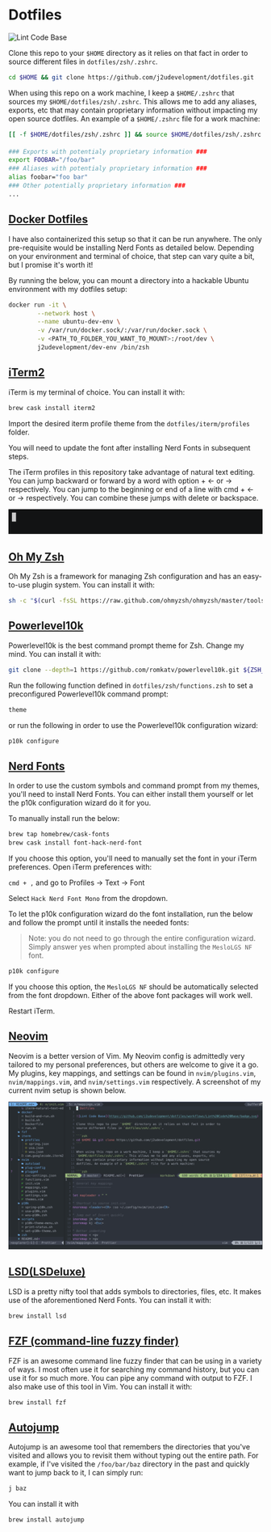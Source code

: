 # Dotfiles

![Lint Code Base](https://github.com/j2udevelopment/dotfiles/workflows/Lint%20Code%20Base/badge.svg)

Clone this repo to your `$HOME` directory as it relies on that fact in order to
source different files in `dotfiles/zsh/.zshrc`.

```zsh
cd $HOME && git clone https://github.com/j2udevelopment/dotfiles.git
```

When using this repo on a work machine, I keep a `$HOME/.zshrc` that sources my
`$HOME/dotfiles/zsh/.zshrc`. This allows me to add any aliases, exports, etc
that may contain proprietary information without impacting my open source
dotfiles. An example of a `$HOME/.zshrc` file for a work machine:

```zsh
[[ -f $HOME/dotfiles/zsh/.zshrc ]] && source $HOME/dotfiles/zsh/.zshrc

### Exports with potentialy proprietary information ###
export FOOBAR="/foo/bar"
### Aliases with potentialy proprietary information ###
alias foobar="foo bar"
### Other potentially proprietary information ###
...
```

## [Docker Dotfiles](https://hub.docker.com/repository/docker/j2udevelopment/dev-env)

I have also containerized this setup so that it can be run anywhere. The only pre-requisite would be installing Nerd Fonts as detailed below. Depending on your environment and terminal of choice, that step can vary quite a bit, but I promise it's worth it!

By running the below, you can mount a directory into a hackable Ubuntu environment with my dotfiles setup:

```bash
docker run -it \
        --network host \
        --name ubuntu-dev-env \
        -v /var/run/docker.sock/:/var/run/docker.sock \
        -v <PATH_TO_FOLDER_YOU_WANT_TO_MOUNT>:/root/dev \
        j2udevelopment/dev-env /bin/zsh
```

## [iTerm2](https://www.iterm2.com/)

iTerm is my terminal of choice. You can install it with:

```zsh
brew cask install iterm2
```

Import the desired iterm profile theme from the `dotfiles/iterm/profiles`
folder.

You will need to update the font after installing Nerd Fonts in subsequent
steps.

The iTerm profiles in this repository take advantage of natural text editing.
You can jump backward or forward by a word with option + &#8592; or &#8594;
respectively. You can jump to the beginning or end of a line with cmd + &#8592;
or &#8594; respectively. You can combine these jumps with delete or backspace.

![iTerm](assets/iterm-natural-text-editing.gif)

## [Oh My Zsh](https://ohmyz.sh/)

Oh My Zsh is a framework for managing Zsh configuration and has an easy-to-use
plugin system. You can install it with:

```zsh
sh -c "$(curl -fsSL https://raw.github.com/ohmyzsh/ohmyzsh/master/tools/install.sh)"
```

## [Powerlevel10k](https://github.com/romkatv/powerlevel10k)

Powerlevel10k is the best command prompt theme for Zsh. Change my mind. You can
install it with:

```bash
git clone --depth=1 https://github.com/romkatv/powerlevel10k.git ${ZSH_CUSTOM:-~/.oh-my-zsh/custom}/themes/powerlevel10k
```

Run the following function defined in `dotfiles/zsh/functions.zsh` to set a
preconfigured Powerlevel10k command prompt:

```zsh
theme
```

or run the following in order to use the Powerlevel10k configuration wizard:

```zsh
p10k configure
```

## [Nerd Fonts](https://github.com/ryanoasis/nerd-fonts)

In order to use the custom symbols and command prompt from my themes, you'll
need to install Nerd Fonts. You can either install them yourself or let the p10k
configuration wizard do it for you.

To manually install run the below:

```zsh
brew tap homebrew/cask-fonts
brew cask install font-hack-nerd-font
```

If you choose this option, you'll need to manually set the font in your iTerm
preferences. Open iTerm preferences with:

`cmd + ,` and go to Profiles -> Text -> Font

Select `Hack Nerd Font Mono` from the dropdown.

To let the p10k configuration wizard do the font installation, run the below and
follow the prompt until it installs the needed fonts:

> Note: you do not need to go through the entire configuration wizard. Simply
> answer yes when prompted about installing the `MesloLGS NF` font.

```zsh
p10k configure
```

If you choose this option, the `MesloLGS NF` should be automatically selected
from the font dropdown. Either of the above font packages will work well.

Restart iTerm.

## [Neovim](https://neovim.io/)

Neovim is a better version of Vim. My Neovim config is admittedly very tailored to
my personal preferences, but others are welcome to give it a go. My plugins, key mappings, and settings can be found in `nvim/plugins.vim`, `nvim/mappings.vim`, and `nvim/settings.vim` respectively. A screenshot of my current nvim setup is shown below.

![Neovim](assets/nvim-example.png)

## [LSD(LSDeluxe)](https://github.com/Peltoche/lsd)

LSD is a pretty nifty tool that adds symbols to directories, files, etc. It
makes use of the aforementioned Nerd Fonts. You can install it with:

```zsh
brew install lsd
```

## [FZF (command-line fuzzy finder)](https://github.com/junegunn/fzf)

FZF is an awesome command line fuzzy finder that can be using in a variety of
ways. I most often use it for searching my command history, but you can use it
for so much more. You can pipe any command with output to FZF. I also make use
of this tool in Vim. You can install it with:

```zsh
brew install fzf
```

## [Autojump](https://github.com/wting/autojump)

Autojump is an awesome tool that remembers the directories that you've visited
and allows you to revisit them without typing out the entire path. For example,
if I've visited the `/foo/bar/baz` directory in the past and quickly want to
jump back to it, I can simply run:

```zsh
j baz
```

You can install it with

```zsh
brew install autojump
```
